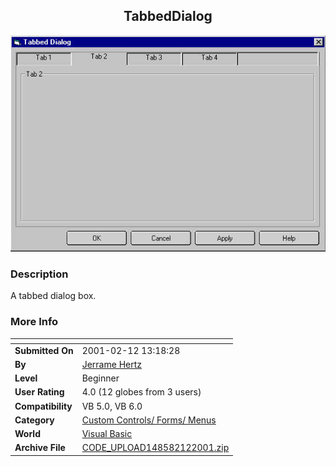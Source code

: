 ﻿<div align="center">

## TabbedDialog

<img src="PIC20012121418135462.jpg">
</div>

### Description

A tabbed dialog box.
 
### More Info
 


<span>             |<span>
---                |---
**Submitted On**   |2001-02-12 13:18:28
**By**             |[Jerrame Hertz](https://github.com/Planet-Source-Code/PSCIndex/blob/master/ByAuthor/jerrame-hertz.md)
**Level**          |Beginner
**User Rating**    |4.0 (12 globes from 3 users)
**Compatibility**  |VB 5\.0, VB 6\.0
**Category**       |[Custom Controls/ Forms/  Menus](https://github.com/Planet-Source-Code/PSCIndex/blob/master/ByCategory/custom-controls-forms-menus__1-4.md)
**World**          |[Visual Basic](https://github.com/Planet-Source-Code/PSCIndex/blob/master/ByWorld/visual-basic.md)
**Archive File**   |[CODE\_UPLOAD148582122001\.zip](https://github.com/Planet-Source-Code/jerrame-hertz-tabbeddialog__1-18501/archive/master.zip)








